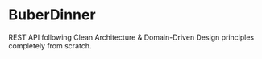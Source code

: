# BuberDinner
REST API following Clean Architecture &amp; Domain-Driven Design principles completely from scratch.

